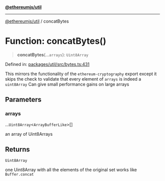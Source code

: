 [**@ethereumjs/util**](../README.md)

***

[@ethereumjs/util](../README.md) / concatBytes

# Function: concatBytes()

> **concatBytes**(...`arrays`): `Uint8Array`

Defined in: [packages/util/src/bytes.ts:431](https://github.com/ethereumjs/ethereumjs-monorepo/blob/master/packages/util/src/bytes.ts#L431)

This mirrors the functionality of the `ethereum-cryptography` export except
it skips the check to validate that every element of `arrays` is indeed a `uint8Array`
Can give small performance gains on large arrays

## Parameters

### arrays

...`Uint8Array`\<`ArrayBufferLike`\>[]

an array of Uint8Arrays

## Returns

`Uint8Array`

one Uint8Array with all the elements of the original set
works like `Buffer.concat`
